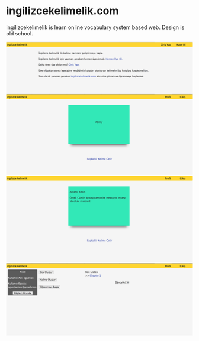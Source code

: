 # ingilizcekelimelik.com

ingilizcekelimelik is learn online vocabulary system based web. 
Design is old school.

<img src="Screenshots/1.png">

<img src="Screenshots/2.png">

<img src="Screenshots/3.png">

<img src="Screenshots/4.png">


